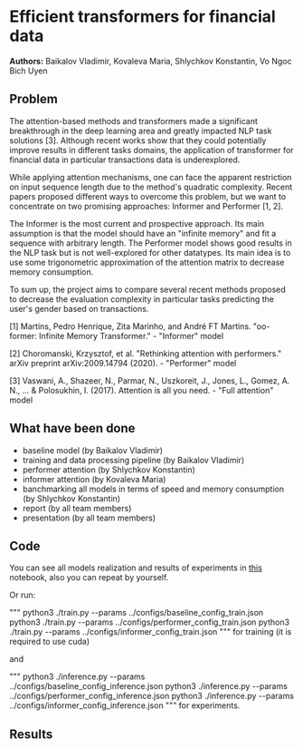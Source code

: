 # Efficient transformers for financial data

**Authors:**  Baikalov Vladimir, Kovaleva Maria, Shlychkov Konstantin, Vo Ngoc Bich Uyen

## Problem

The attention-based methods and transformers made a significant breakthrough in the deep learning area and greatly impacted NLP task solutions [3]. Although recent works show that they could potentially improve results in different tasks domains, the application of transformer for financial data in particular transactions data is underexplored.

While applying attention mechanisms, one can face the apparent restriction on input sequence length due to the method's quadratic complexity. Recent papers proposed different ways to overcome this problem, but we want to concentrate on two promising approaches: Informer and Performer [1, 2].

The Informer is the most current and prospective approach. Its main assumption is that the model should have an "infinite memory" and fit a sequence with arbitrary length. The Performer model shows good results in the NLP task but is not well-explored for other datatypes. Its main idea is to use some trigonometric approximation of the attention matrix to decrease memory consumption.

To sum up, the project aims to compare several recent methods proposed to decrease the evaluation complexity in particular tasks predicting the user's gender based on transactions. 

[1] Martins, Pedro Henrique, Zita Marinho, and André FT Martins. "oo-former: Infinite Memory Transformer." - "Informer" model

[2] Choromanski, Krzysztof, et al. "Rethinking attention with performers." arXiv preprint arXiv:2009.14794 (2020). - "Performer" model

[3] Vaswani, A., Shazeer, N., Parmar, N., Uszkoreit, J., Jones, L., Gomez, A. N., ... & Polosukhin, I. (2017). Attention is all you need. - "Full attention" model

## What have been done

 - baseline model (by Baikalov Vladimir)
 - training and data processing pipeline (by Baikalov Vladimir)
 - performer attention (by Shlychkov Konstantin)
 - informer attention (by Kovaleva Maria)
 - banchmarking all models in terms of speed and memory consumption (by Shlychkov Konstantin)
 - report (by all team members)
 - presentation (by all team members)
 
## Code

 You can see all models realization and results of experiments in [this](https://github.com/NonameUntitled/MSDProject/blob/results/notebooks/main.ipynb) notebook, also you can repeat by yourself. 
 
 Or run:
 
 """
 python3 ./train.py --params ../configs/baseline_config_train.json
 python3 ./train.py --params ../configs/performer_config_train.json
 python3 ./train.py --params ../configs/informer_config_train.json
 """
 for training (it is required to use cuda)
 
 and 
 
 """
 python3 ./inference.py --params ../configs/baseline_config_inference.json
 python3 ./inference.py --params ../configs/performer_config_inference.json
 python3 ./inference.py --params ../configs/informer_config_inference.json
 """
 for experiments.
 
## Results 



 

